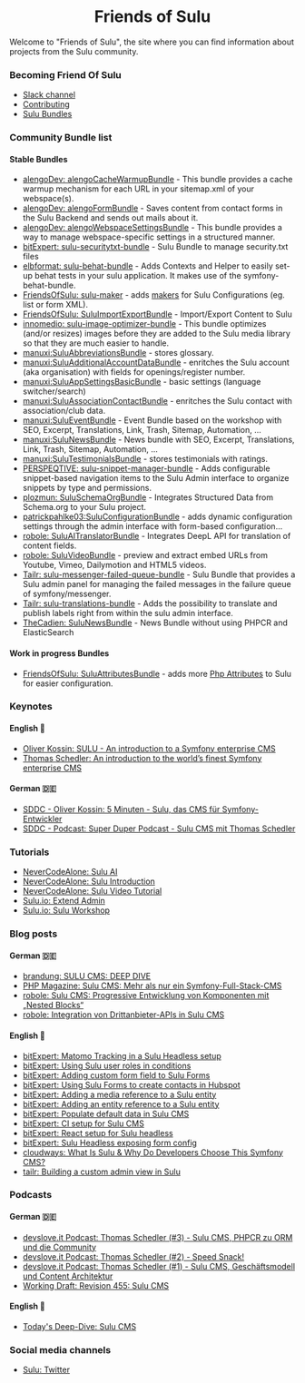 <h1 align="center">Friends of Sulu</h1>

Welcome to "Friends of Sulu", the site where you can find information about projects from the Sulu community.


### Becoming Friend Of Sulu

- [Slack channel](https://sulu.io/services/support)
- [Contributing](https://docs.sulu.io/en/2.5/developer/contributing/index.html)
- [Sulu Bundles](https://packagist.org/?type=sulu-bundle)

### Community Bundle list

#### Stable Bundles
- [alengoDev: alengoCacheWarmupBundle](https://github.com/alengodev/alengoCacheWarmupBundle) - This bundle provides a cache warmup mechanism for each URL in your sitemap.xml of your webspace(s).
- [alengoDev: alengoFormBundle](https://github.com/alengodev/alengoFormBundle) - Saves content from contact forms in the Sulu Backend and sends out mails about it.
- [alengoDev: alengoWebspaceSettingsBundle](https://github.com/alengodev/alengoWebspaceSettingsBundle) - This bundle provides a way to manage webspace-specific settings in a structured manner.
- [bitExpert: sulu-securitytxt-bundle](https://github.com/bitExpert/sulu-securitytxt-bundle) - Sulu Bundle to manage security.txt files
- [elbformat: sulu-behat-bundle](https://github.com/elbformat/sulu-behat-bundle) - Adds Contexts and Helper to easily set-up behat tests in your sulu application. It makes use of the symfony-behat-bundle.
- [FriendsOfSulu: sulu-maker](https://github.com/mamazu/sulu-maker) - adds [makers](https://symfony.com/bundles/SymfonyMakerBundle/current/index.html) for Sulu Configurations (eg. list or form XML).
- [FriendsOfSulu: SuluImportExportBundle](https://github.com/FriendsOfSulu/SuluImportExportBundle) - Import/Export Content to Sulu
- [innomedio: sulu-image-optimizer-bundle](https://github.com/innomedio/sulu-image-optimizer-bundle) - This bundle optimizes (and/or resizes) images before they are added to the Sulu media library so that they are much easier to handle.
- [manuxi:SuluAbbreviationsBundle](https://github.com/manuxi/SuluAbbreviationsBundle) - stores glossary.
- [manuxi:SuluAdditionalAccountDataBundle](https://github.com/manuxi/SuluAdditionalAccountDataBundle) - enritches the Sulu account (aka organisation) with fields for openings/register number.
- [manuxi:SuluAppSettingsBasicBundle](https://github.com/manuxi/SuluAppSettingsBasicBundle) - basic settings (language switcher/search)
- [manuxi:SuluAssociationContactBundle](https://github.com/manuxi/SuluAssociationContactBundle) - enritches the Sulu contact with association/club data.
- [manuxi:SuluEventBundle](https://github.com/manuxi/SuluEventBundle) - Event Bundle based on the workshop with SEO, Excerpt, Translations, Link, Trash, Sitemap, Automation, ...
- [manuxi:SuluNewsBundle](https://github.com/manuxi/SuluNewsBundle) - News bundle with SEO, Excerpt, Translations, Link, Trash, Sitemap, Automation, ...
- [manuxi:SuluTestimonialsBundle](https://github.com/manuxi/SuluTestimonialsBundle) - stores testimonials with ratings.
- [PERSPEQTIVE: sulu-snippet-manager-bundle](https://github.com/perspeqtive/sulu-snippet-manager-bundle) - Adds configurable snippet-based navigation items to the Sulu Admin interface to organize snippets by type and permissions.
- [plozmun: SuluSchemaOrgBundle](https://github.com/plozmun/SuluSchemaOrgBundle) - Integrates Structured Data from Schema.org to your Sulu project.
- [patrickpahlke03:SuluConfigurationBundle](https://github.com/patrickpahlke03/SuluConfigurationBundle) - adds dynamic configuration settings through the admin interface with form-based configuration...
- [robole: SuluAITranslatorBundle](https://github.com/robole-dev/sulu-ai-translator-bundle/) - Integrates DeepL API for translation of content fields.
- [robole: SuluVideoBundle](https://github.com/robole-dev/sulu-video-bundle) -  preview and extract embed URLs from Youtube, Vimeo, Dailymotion and HTML5 videos.
- [Tailr: sulu-messenger-failed-queue-bundle](https://github.com/tailrdigital/sulu-messenger-failed-queue-bundle) - Sulu Bundle that provides a Sulu admin panel for managing the failed messages in the failure queue of symfony/messenger.
- [Tailr: sulu-translations-bundle](https://github.com/tailrdigital/sulu-translations-bundle) - Adds the possibility to translate and publish labels right from within the sulu admin interface.
- [TheCadien: SuluNewsBundle](https://github.com/TheCadien/SuluNewsBundle) - News Bundle without using PHPCR and ElasticSearch

#### Work in progress Bundles
- [FriendsOfSulu: SuluAttributesBundle](https://github.com/FriendsOfSulu/SuluAttributesBundle) - adds more [Php Attributes](https://www.php.net/manual/en/language.attributes.overview.php) to Sulu for easier configuration.

### Keynotes

#### English 🏴󠁧󠁢󠁥󠁮󠁧󠁿
- [Oliver Kossin: SULU - An introduction to a Symfony enterprise CMS](https://www.youtube.com/watch?v=d66_3gJJMfY)
- [Thomas Schedler: An introduction to the world’s finest Symfony enterprise CMS](https://www.youtube.com/watch?v=Ix6qBW4a1xg)

#### German 🇩🇪
- [SDDC - Oliver Kossin: 5 Minuten - Sulu, das CMS für Symfony-Entwickler](https://www.youtube.com/watch?v=xwedm8j5QeQ)
- [SDDC - Podcast: Super Duper Podcast - Sulu CMS mit Thomas Schedler](https://www.youtube.com/watch?v=YrY1z6Vtj2k)

### Tutorials

- [NeverCodeAlone: Sulu AI](https://www.youtube.com/watch?v=PBkfMI5B4WQ)
- [NeverCodeAlone: Sulu Introduction](https://www.youtube.com/watch?v=_v3NqIO4ci8)
- [NeverCodeAlone: Sulu Video Tutorial](https://www.youtube.com/watch?v=j869G2h7B2k&list=PLKrKzhBjw2Y_bsIrig7rNLCXgZyYGMRgH)
- [Sulu.io: Extend Admin](https://docs.sulu.io/en/2.5/book/extend-admin.html)
- [Sulu.io: Sulu Workshop](https://github.com/sulu/sulu-workshop)

### Blog posts

#### German 🇩🇪
- [brandung: SULU CMS: DEEP DIVE](https://www.agentur-brandung.de/agentur/news/detail/sulu-cms-deep-dive/)
- [PHP Magazine: Sulu CMS: Mehr als nur ein Symfony-Full-Stack-CMS](https://entwickler.de/php/sulu-cms-symfony)
- [robole: Sulu CMS: Progressive Entwicklung von Komponenten mit „Nested Blocks“](https://robole.de/blog/sulu-cms-progressive-entwicklung-von-komponenten-mit-nested-blocks)
- [robole: Integration von Drittanbieter-APIs in Sulu CMS](https://robole.de/blog/integration-von-drittanbieter-apis-in-sulu-cms)


#### English 🏴󠁧󠁢󠁥󠁮󠁧󠁿
- [bitExpert: Matomo Tracking in a Sulu Headless setup](https://blog.bitexpert.de/blog/matomo_tracking_sulu_headless)
- [bitExpert: Using Sulu user roles in conditions](https://blog.bitexpert.de/blog/sulu_userroles_in_conditions)
- [bitExpert: Adding custom form field to Sulu Forms](https://blog.bitexpert.de/blog/sulu_forms_adding_formfield_type)
- [bitExpert: Using Sulu Forms to create contacts in Hubspot](https://blog.bitexpert.de/blog/sulu_forms_creating_contacts_in_hubspot)
- [bitExpert: Adding a media reference to a Sulu entity](https://blog.bitexpert.de/blog/sulu_entity_with_media_reference)
- [bitExpert: Adding an entity reference to a Sulu entity](https://blog.bitexpert.de/blog/sulu_entities_referencing_entities)
- [bitExpert: Populate default data in Sulu CMS](https://blog.bitexpert.de/blog/populate_default_data_in_sulu_cms)
- [bitExpert: CI setup for Sulu CMS](https://blog.bitexpert.de/blog/sulu_ci_setup)
- [bitExpert: React setup for Sulu headless](https://blog.bitexpert.de/blog/sulu-headless-react-setup)
- [bitExpert: Sulu Headless exposing form config](https://blog.bitexpert.de/blog/sulu_headless_form_data)
- [cloudways: What Is Sulu & Why Do Developers Choose This Symfony CMS?](https://www.cloudways.com/blog/install-sulu-cms/)
- [tailr: Building a custom admin view in Sulu](https://www.tailr.be/en/blog/een-aangepast-beheerdersoverzicht-bouwen-in-sulu)

### Podcasts

#### German 🇩🇪
- [devslove.it Podcast: Thomas Schedler (#3) - Sulu CMS, PHPCR zu ORM und die Community](https://rss.com/podcasts/devslove-it-der-podcast/1419978/)
- [devslove.it Podcast: Thomas Schedler (#2) - Speed Snack!](https://rss.com/podcasts/devslove-it-der-podcast/1419976/)
- [devslove.it Podcast: Thomas Schedler (#1) - Sulu CMS, Geschäftsmodell und Content Architektur](https://rss.com/podcasts/devslove-it-der-podcast/1419974/)
- [Working Draft: Revision 455: Sulu CMS](https://workingdraft.de/455/)

#### English 🏴󠁧󠁢󠁥󠁮󠁧󠁿
- [Today's Deep-Dive: Sulu CMS](https://podcast.safeserver.de/@deepdive/episodes/todays-deep-dive-sulu-cms)

### Social media channels

- [Sulu: Twitter](https://twitter.com/sulu)
